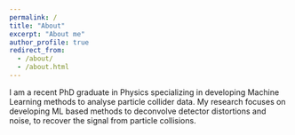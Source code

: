 ```yaml
---
permalink: /
title: "About"
excerpt: "About me"
author_profile: true
redirect_from: 
  - /about/
  - /about.html
---
```


I am a recent PhD graduate in Physics specializing in developing Machine Learning methods to analyse particle collider data. My research focuses on developing ML based methods to deconvolve detector distortions and noise, to recover the signal from particle collisions.